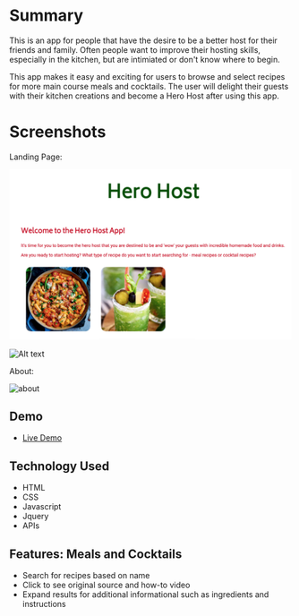 # Summary

This is an app for people that have the desire to be a better host for their friends and family. Often people want to improve their hosting skills, especially in the kitchen, but are intimiated or don't know where to begin. 

This app makes it easy and exciting for users to browse and select recipes for more main course meals and cocktails. The user will delight their guests with their kitchen creations and become a Hero Host after using this app. 

# Screenshots
Landing Page:

![landing page](https://github.com/CMNathaniel/Hero-Host-App/blob/master/landingpage_screenshot.png)


![Alt text](http://full/path/to/img.jpg "Optional title")

About:

![about](screenshots/about.png)


## Demo

- [Live Demo](https://cmnathaniel.github.io/Hero-Host-App/
)

## Technology Used 

* HTML
* CSS
* Javascript
* Jquery
* APIs 

## Features: Meals and Cocktails 

* Search for recipes based on name 
* Click to see original source and how-to video
* Expand results for additional informational such as ingredients and instructions 
